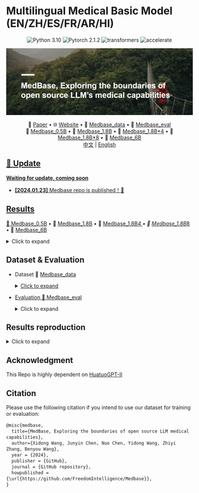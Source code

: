 # Multilingual Medical Basic Model (EN/ZH/ES/FR/AR/HI)




<center>

![Python 3.10](https://img.shields.io/badge/Python-3.10-lightblue) ![Pytorch 2.1.2](https://img.shields.io/badge/PyTorch-2.1.2-lightblue) ![transformers](https://img.shields.io/badge/transformers-4.34.0.dev0%2B-lightblue) ![accelerate](https://img.shields.io/badge/accelerate-0.22-lightblue)
</center>


![Medbase](assets/Medbase.png)

<p align="center">
   📃 <a href="" target="_blank">Paper</a> • 🌐 <a href="" target="_blank">Website</a> • 🤗 <a href="https://huggingface.co/datasets/FreedomIntelligence/Medbase_data" target="_blank">Medbase_data</a> • 🤗 <a href="https://huggingface.co/datasets/FreedomIntelligence/Medbase_eval" target="_blank">Medbase_eval</a> 
   <br> 🤗 <a href="" target="_blank">Medbase_0.5B</a> • 🤗 <a href="" target="_blank">Medbase_1.8B</a> • 🤗 <a href="" target="_blank">Medbase_1.8B*4</a>  • 🤗 <a href="" target="_blank">Medbase_1.8B*8</a> • 🤗 <a href="" target="_blank">Medbase_6B</a> 
   <br>  <a href="./README_zh.md">   中文</a> | <a href="./README.md"> English
</p>

     

## 🌈 Update

**Waiting for update, coming soon**

* **[2024.01.23]** Medbase repo is published！🎉


## Results
   🤗 <a href="" target="_blank">Medbase_0.5B</a> • 🤗 <a href="" target="_blank">Medbase_1.8B</a> • 🤗 <a href="" target="_blank">Medbase_1.8B*4 </a>  • 🤗 <a href="" target="_blank">Medbase_1.8B*8 </a> • 🤗 <a href="" target="_blank">Medbase_6B</a> 
   <details><summary>Click to expand</summary>
   
   
   **More Results and Models are coming soon !**
      
   | Model          | MedQA-USMLE | MedMCQA | PubMedQA | MMLU-Medical | MedQA-MCMLE | CMB-single | CMMLU-Medical | CExam |
   | -------------- | ----------- | ------- | -------- | ------------ | ----------- | ---------- | ------------- | ----- |
   | Qwen-1.8B-chat | 27.42       | 29.18   | 34.90    | 37.47        | 44.25       | 31.40      | 37.28         | 30.65 |
   | Qwen-1.8B      | 26.71       | 30.34   | 49.30    | 41.10        | 44.63       | 33.15      | 37.96         | 34.50 |
   | **Medbase-1.8B**   | **45.01**       | **48.00**   | **53.00**    | **53.39**        | **76.15**       | **56.15**      | **57.46**         | **61.50** |
   | Llama2-7B      | 25.84       | 32.76   | 43.20    | 33.51        | 25.10       | 20.75      | 23.78         | 20.65 |
   | Huatuo2-7B     | 41.13       | 41.87   |          | 51.44        |             |            | 59.08         | 65.81 |
   | Mistral-7B     | 41.10       | 40.20   | 17.80    | 55.80        |             |            |               |       |
   | PMC-Llama-7B   | 49.20       | 57.60   | 59.20    | 59.70        |             |            |               |       |
   
   </details>


## Dataset & Evaluation

- Dataset
  🤗 <a href="https://huggingface.co/datasets/FreedomIntelligence/Medbase_data" target="_blank">Medbase_data
   <details><summary>Click to expand</summary>
   
   
   | Data Type          | Description                  | Source(ZH)                                                   | Source(EN)                                                   | Source(FR)                                                   | Source(ES)                                               | Source(AR)                                                   | Source(HI)                                                   |
   | ------------------ | ---------------------------- | ------------------------------------------------------------ | ------------------------------------------------------------ | ------------------------------------------------------------ | -------------------------------------------------------- | ------------------------------------------------------------ | ------------------------------------------------------------ |
   | Continue Pretrain  |                              |                                                              |                                                              |                                                              |                                                          |                                                              |                                                              |
   | Medical Books      | Medical related Books        | MedQA-books                                                  | Pile-Books                                                   | -                                                            |                                                          |                                                              |                                                              |
   | Medical Guidelines | Clinical Medicine Guide      | Chinese Medical Association                                  | [Medtron guideline](https://huggingface.co/datasets/epfl-llm/guidelines) | -                                                            |                                                          |                                                              |                                                              |
   | Medical Wiki       | Medical related wikipedia    | Wikipedia & Wikidoc                                          | Wikipedia  & Wikidoc                                         | [CLEAR - Simple Corpus for Medical French](http://natalia.grabar.free.fr/resources.php#clear) | -                                                        | -                                                            | [Hindi_health](https://www.kaggle.com/datasets/aijain/hindi-health-dataset/data?select=Symptom+Gazetteer.txt) |
   | Medical Paper      | Medical related paper        | Papers abstract                                              | PubMed Abstract                                              | [MORFITT](https://huggingface.co/datasets/qanastek/MORFITT?row=98): Pubmed-french Cochrane: [CLEAR-](http://natalia.grabar.free.fr/resources.php#clear)abs | [Mesinesp](https://zenodo.org/records/3826492)           | -                                                            | -                                                            |
   | Medical Web        | Medical related web data     | Wudao                                                        | C4                                                           | [Frenchmedmcqa](https://github.com/qanastek/FrenchMedMCQA)_train | [CoWeSe](https://zenodo.org/records/5513237)             | -                                                            | -                                                            |
   | SFT                |                              |                                                              |                                                              |                                                              |                                                          |                                                              |                                                              |
   | Medical Exam       | Medical related exams        | MedQA CExam CMB (Train Set)                                  | MedQA MedmcQA PubMedQA  (Train Set)                          | -                                                            | [Head_qa](https://huggingface.co/datasets/head_qa)_train | -                                                            | -                                                            |
   | Medical Patient    | Doctor-patient dialogue data | [HuatuoGPT-I](https://huggingface.co/datasets/FreedomIntelligence/HuatuoGPT-sft-data-v1) | [PMC_patients](https://huggingface.co/datasets/zhengyun21/PMC-Patients?row=34) | -                                                            | -                                                        | [MAQA](https://dataverse.harvard.edu/dataset.xhtml?persistentId=doi:10.7910/DVN/Y2JBEZ) | -                                                            |
   | General_Replay     | General SFT Data             | Wizard & ShareGPT & Alpaca                                   | Wizard & ShareGPT & Alpaca & [Dataset List](https://huggingface.co/jondurbin/bagel-dpo-34b-v0.2#sft-data-sources) | ShareGPT & Alpaca                                            | ShareGPT & Alpaca                                        | ShareGPT & Alpaca                                            | ShareGPT & Alpaca                                            |
   | Code               | Code Data                    | [leetcode-11k](https://huggingface.co/datasets/krisfu/awesome-llm-datasets-only-Chinese) | [python_alpaca](https://huggingface.co/datasets/Vezora/Tested-22k-Python-Alpaca) | -                                                            | -                                                        | -                                                            | -                                                            |
   | Math               | Math Data                    |                                                              | [mathinstruct](https://huggingface.co/datasets/TIGER-Lab/MathInstruct) | -                                                            | -                                                        | -                                                            | -                                                            |
   
   
   </details>

- Evaluation
  🤗 <a href="https://huggingface.co/datasets/FreedomIntelligence/Medbase_eval" target="_blank">Medbase_eval</a> 
   <details><summary>Click to expand</summary>
      
   [ALL test data](https://github.com/FreedomIntelligence/Medbase/tree/main/metadata/test)
   
  - EN:
    - [MedQA-USMLE](https://huggingface.co/datasets/GBaker/MedQA-USMLE-4-options) 
    - [MedMCQA](https://huggingface.co/datasets/medmcqa/viewer/default/test)
    - [PubMedQA](https://huggingface.co/datasets/pubmed_qa)
    - [MMLU-Medical](https://huggingface.co/datasets/cais/mmlu)
       - Clinical knowledge, Medical genetics, Anatomy, Professional medicine, College biology, College medicine
  - ZH:
     - [MedQA-MCMLE](https://huggingface.co/datasets/bigbio/med_qa/viewer/med_qa_zh_4options_bigbio_qa/test)
     - [CMB-single](https://huggingface.co/datasets/FreedomIntelligence/CMB)
        - Randomly sample 2,000 multiple-choice questions with single answer.
     - [CMMLU-Medical](https://huggingface.co/datasets/haonan-li/cmmlu)
        - Anatomy, Clinical_knowledge, College_medicine, Genetics, Nutrition, Traditional_chinese_medicine, Virology
     - [CExam](https://github.com/williamliujl/CMExam)
        - Randomly sample 2,000 multiple-choice questions


  - ES: [Head_qa](https://huggingface.co/datasets/head_qa)
  - FR: [Frenchmedmcqa](https://github.com/qanastek/FrenchMedMCQA)
  - HI: [MMLU_HI](https://huggingface.co/datasets/FreedomIntelligence/MMLU_Arabic)
    - Clinical knowledge, Medical genetics, Anatomy, Professional medicine, College biology, College medicine
  - AR: [MMLU_Ara](https://huggingface.co/datasets/FreedomIntelligence/MMLU_Hindi)
    - Clinical knowledge, Medical genetics, Anatomy, Professional medicine, College biology, College medicine
      
  
   - Prompt: Please refer to [test generate code](https://github.com/FreedomIntelligence/Medbase/blob/main/src/process/prepare/data_process_test_qwen.py)
         
   </details>


## Results reproduction
   <details><summary>Click to expand</summary>
   
   1. Prepare Training Data
      - [Back Translation using LLMs](https://github.com/FreedomIntelligence/Medbase/tree/main/src/process/openai_rewrite): Run Bash File
      - [Prepare Training tokens for LLMs](https://github.com/FreedomIntelligence/Medbase/tree/main/src/process/prepare): Run Bash File
   2. [Train your model](https://github.com/FreedomIntelligence/Medbase/tree/main/src/sft): Run Bash file
   3. [Evaluation](https://github.com/FreedomIntelligence/Medbase/tree/main/src/evaluate): Run Bash file
   
   </details>



##  Acknowledgment

This Repo is highly dependent on [HuatuoGPT-II](https://github.com/FreedomIntelligence/HuatuoGPT-II)

##  Citation
Please use the following citation if you intend to use our dataset for training or evaluation:

```
@misc{medbase,
  title={MedBase, Exploring the boundaries of open source LLM medical capabilities},
  author={Xidong Wang, Junyin Chen, Nuo Chen, Yidong Wang, Zhiyi Zhang, Benyou Wang},
  year = {2024},
  publisher = {GitHub},
  journal = {GitHub repository},
  howpublished = {\url{https://github.com/FreedomIntelligence/Medbase}},
}
```

